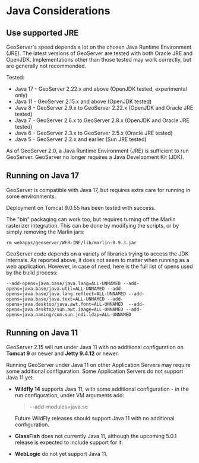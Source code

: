 # Java Considerations

## Use supported JRE

GeoServer's speed depends a lot on the chosen Java Runtime Environment (JRE). The latest versions of GeoServer are tested with both Oracle JRE and OpenJDK. Implementations other than those tested may work correctly, but are generally not recommended.

Tested:

-   Java 17 - GeoServer 2.22.x and above (OpenJDK tested, experimental only)
-   Java 11 - GeoServer 2.15.x and above (OpenJDK tested)
-   Java 8 - GeoServer 2.9.x to GeoServer 2.22.x (OpenJDK and Oracle JRE tested)
-   Java 7 - GeoServer 2.6.x to GeoServer 2.8.x (OpenJDK and Oracle JRE tested)
-   Java 6 - GeoServer 2.3.x to GeoServer 2.5.x (Oracle JRE tested)
-   Java 5 - GeoServer 2.2.x and earlier (Sun JRE tested)

As of GeoServer 2.0, a Java Runtime Environment (JRE) is sufficient to run GeoServer. GeoServer no longer requires a Java Development Kit (JDK).

## Running on Java 17

GeoServer is compatible with Java 17, but requires extra care for running in some environments.

Deployment on Tomcat 9.0.55 has been tested with success.

The "bin" packaging can work too, but requires turning off the Marlin rasterizer integration. This can be done by modifying the scripts, or by simply removing the Marlin jars:

    rm webapps/geoserver/WEB-INF/lib/marlin-0.9.3.jar

GeoServer code depends on a variety of libraries trying to access the JDK internals. As reported above, it does not seem to matter when running as a web application. However, in case of need, here is the full list of opens used by the build process:

    --add-opens=java.base/java.lang=ALL-UNNAMED --add-opens=java.base/java.util=ALL-UNNAMED --add-opens=java.base/java.lang.reflect=ALL-UNNAMED --add-opens=java.base/java.text=ALL-UNNAMED --add-opens=java.desktop/java.awt.font=ALL-UNNAMED  --add-opens=java.desktop/sun.awt.image=ALL-UNNAMED --add-opens=java.naming/com.sun.jndi.ldap=ALL-UNNAMED

## Running on Java 11

GeoServer 2.15 will run under Java 11 with no additional configuration on **Tomcat 9** or newer and **Jetty 9.4.12** or newer.

Running GeoServer under Java 11 on other Application Servers may require some additional configuration. Some Application Servers do not support Java 11 yet.

-   **Wildfly 14** supports Java 11, with some additional configuration - in the run configuration, under VM arguments add:

    > --add-modules=java.se

    Future WildFly releases should support Java 11 with no additional configuration.

-   **GlassFish** does not currently Java 11, although the upcoming 5.0.1 release is expected to include support for it.

-   **WebLogic** do not yet support Java 11.
